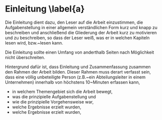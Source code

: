 # Einleitung \label{a}
Die Einleitung dient dazu, den Leser auf die Arbeit einzustimmen, die Aufgabenstellung in einer allgemein verständlichen Form kurz und knapp zu beschreiben und anschließend die Gliederung der Arbeit kurz zu motivieren und zu beschreiben, so dass der Leser weiß, was er in welchen Kapiteln lesen wird, bzw.~lesen kann.

Die Einleitung sollte einen Umfang von anderthalb Seiten nach Möglichkeit nicht überschreiten.

Hintergrund dafür ist, dass Einleitung und Zusammenfassung zusammen den Rahmen der Arbeit bilden. Dieser Rahmen muss derart verfasst sein, dass eine völlig unbeteiligte Person (z.B.~ein Abteilungsleiter in einem Unternehmen) innerhalb von höchstens 10~Minuten erfassen kann,

- in welchem Themengebiet sich die Arbeit bewegt,
- was die prinzipielle Aufgabenstellung und
- wie die prinzipielle Vorgehensweise war,
- welche Ergebnisse erzielt wurden,
- welche Ergebnisse erzielt wurden,

